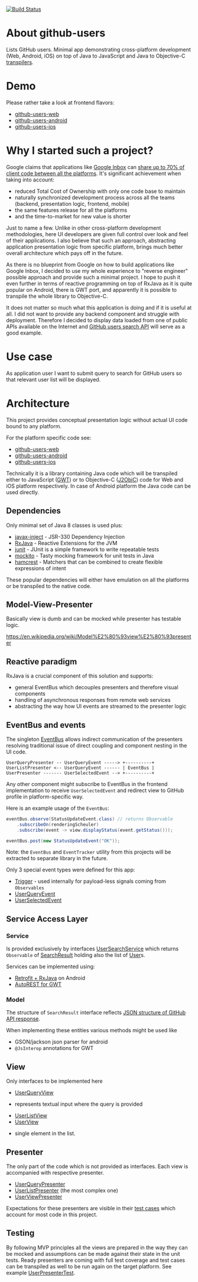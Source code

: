 [![Build Status](https://api.travis-ci.org/xemantic/github-users.svg?branch=master)](https://travis-ci.org/xemantic/github-users)

# About github-users

Lists GitHub users. Minimal app demonstrating cross-platform development
(Web, Android, iOS) on top of Java to JavaScript and Java to Objective-C
[transpilers](https://en.wikipedia.org/wiki/Source-to-source_compiler).

# Demo

Please rather take a look at frontend flavors:

* [github-users-web](https://github.com/xemantic/github-users-web)
* [github-users-android](https://github.com/xemantic/github-users-android)
* [github-users-ios](https://github.com/xemantic/github-users-ios)

# Why I started such a project?

Google claims that applications like [Google Inbox](https://www.google.com/inbox/)
can [share up to 70% of client code between all the platforms](https://gmail.googleblog.com/2014/11/going-under-hood-of-inbox.html).
It's significant achievement when taking into account:

* reduced Total Cost of Ownership with only one code base to maintain
* naturally synchronized development process across all the teams
(backend, presentation logic, frontend, mobile)
* the same features release for all the platforms
* and the time-to-market for new value is shorter

Just to name a few.
Unlike in other cross-platform development methodologies, here UI developers are given full
control over look and feel of their applications. I also believe that such an approach,
abstracting application presentation logic from specific platform, brings much better overall
architecture which pays off in the future.

As there is no blueprint from Google on how to build applications like Google Inbox, I decided
to use my whole experience to "reverse engineer" possible approach and provide such a minimal project.
I hope to push it even further in terms of reactive
programming on top of RxJava as it is quite popular on Android, there is GWT port, and apparently
it is possible to transpile the whole library to Objective-C.

It does not matter so much what this application is doing and if it is useful at all.
I did not want to provide any backend component and struggle with deployment. Therefore I decided
to display data loaded from one of public APIs available on the Internet and
[GitHub users search API](https://developer.github.com/v3/search/#search-users)
will serve as a good example.

# Use case

As application user I want to submit query to search for GitHub users 
so that relevant user list will be displayed.

# Architecture

This project provides conceptual presentation logic without actual UI code bound to any platform.

For the platform specific code see:

* [github-users-web](https://github.com/xemantic/github-users-web)
* [github-users-android](https://github.com/xemantic/github-users-android)
* [github-users-ios](https://github.com/xemantic/github-users-ios)

Technically it is a library containing Java code which will be transpiled either
to JavaScript ([GWT](http://www.gwtproject.org/)) or to
Objective-C ([J2ObjC](https://developers.google.com/j2objc/))
code for Web and iOS platform respectively. In case of
Android platform the Java code can be used directly.

## Dependencies

Only minimal set of Java 8 classes is used plus:

* [javax-inject](http://javax-inject.github.io/javax-inject/) - JSR-330 Dependency Injection
* [RxJava](https://github.com/ReactiveX/RxJava) - Reactive Extensions for the JVM
* [junit](http://junit.org/junit4/) - JUnit is a simple framework to write repeatable tests
* [mockito](http://site.mockito.org/) - Tasty mocking framework for unit tests in Java
* [hamcrest](http://hamcrest.org/JavaHamcrest/) - Matchers that can be combined to create flexible expressions of intent 

These popular dependencies will either have emulation on all the platforms or
be transpiled to the native code.

## Model-View-Presenter

Basically view is dumb and can be mocked while presenter has testable logic.

https://en.wikipedia.org/wiki/Model%E2%80%93view%E2%80%93presenter

## Reactive paradigm

RxJava is a crucial component of this solution and supports:
 
* general EventBus which decouples presenters and therefore visual components
* handling of asynchronous responses from remote web services
* abstracting the way how UI events are streamed to the presenter logic

## EventBus and events

The singleton [EventBus](src/main/java/com/xemantic/githubusers/eventbus/EventBus.java)
allows indirect communication of the presenters
resolving traditional issue of direct coupling and component nesting in the UI code.

    UserQueryPresenter -- UserQueryEvent -----> +----------+
    UserListPresenter <-- UserQueryEvent ------ | EventBus |
    UserPresenter ------- UserSelectedEvent --> +----------+

Any other component might subscribe to EventBus in the frontend implementation
to receive `UserSelectedEvent` and redirect view to GitHub profile in platform-specific way.

Here is an example usage of the `EventBus`:

```java
eventBus.observe(StatusUpdateEvent.class) // returns Observable
    .subscribeOn(renderingScheuler)
    .subscribe(event -> view.displayStatus(event.getStatus()));
```
```java
eventBus.post(new StatusUpdateEvent("OK"));
```

Note: the `EventBus` and `EventTracker` utility from this projects will
be extracted to separate library in the future.

Only 3 special event types were defined for this app:
* [Trigger](src/main/java/com/xemantic/githubusers/event/Trigger.java) - used internally for payload-less signals coming from `Observables` 
* [UserQueryEvent](src/main/java/com/xemantic/githubusers/event/UserQueryEvent.java)
* [UserSelectedEvent](src/main/java/com/xemantic/githubusers/event/UserSelectedEvent.java)

## Service Access Layer

### Service

Is provided exclusively by interfaces [UserSearchService](src/main/java/com/xemantic/githubusers/service/UserService.java)
which returns `Observable` of [SearchResult](src/main/java/com/xemantic/githubusers/model/SearchResult.java)
holding also the list of [User](src/main/java/com/xemantic/githubusers/model/User.java)s.

Services can be implemented using:

* [Retrofit + RxJava](http://square.github.io/retrofit/) on Android
* [AutoREST for GWT](https://github.com/intendia-oss/autorest)

### Model

The structure of `SearchResult` interface reflects
[JSON structure of GitHub API response](https://developer.github.com/v3/search/#search-users).

When implementing these entities various methods might be used like

* GSON/jackson json parser for android
* `@JsInterop` annotations for GWT

## View

Only interfaces to be implemented here
* [UserQueryView](src/main/java/com/xemantic/githubusers/view/UserQueryView.java)
- represents textual input where the query is provided
* [UserListView](src/main/java/com/xemantic/githubusers/view/UserListView.java)
* [UserView](src/main/java/com/xemantic/githubusers/view/UserView.java)
- single element in the list.

## Presenter

The only part of the code which is not provided as interfaces.
Each view is accompanied with respective presenter.

* [UserQueryPresenter](src/main/java/com/xemantic/githubusers/presenter/UserQueryPresenter.java)
* [UserListPresenter](src/main/java/com/xemantic/githubusers/presenter/UserListPresenter.java)
(the most complex one)
* [UserViewPresenter](src/main/java/com/xemantic/githubusers/presenter/UserPresenter.java)

Expectations for these presenters are visible in their
[test cases](src/test/java/com/xemantic/githubusers/presenter)
which account for most code in this project.

## Testing

By following MVP principles all the views are prepared in the way they can be mocked and
assumptions can be made against their state in the unit tests. Ready presenters are
coming with full test coverage and test cases can be transpiled as well to be run again on
the target platform. See example
[UserPresenterTest](src/test/java/com/xemantic/githubusers/presenter/UserPresenterTest.java).


